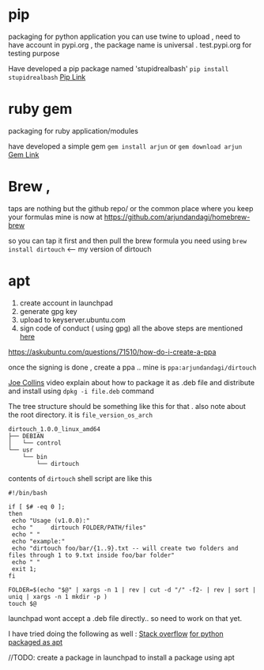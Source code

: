 # pip 

packaging for python application
you can use twine to upload , need to have account in pypi.org , the package name is universal . test.pypi.org for testing purpose

Have developed a pip package named 'stupidrealbash'
`pip install stupidrealbash` 
[Pip Link](https://pypi.org/project/stupidrealbash/)


# ruby gem 
 packaging for ruby application/modules
 
 have developed a simple gem 
 `gem install arjun` 
 or 
 `gem download arjun`
 [Gem Link](https://rubygems.org/gems/arjun)
 
 
 # Brew , 
 taps are nothing but the github repo/ or the common place where you keep your formulas 
 mine is now at https://github.com/arjundandagi/homebrew-brew
 
 so you can tap it first and then pull the brew formula you need 
 using 
 `brew install dirtouch` <-- my version of dirtouch 
 
 # apt 
 1. create account in launchpad 
 2. generate gpg key 
 3. upload to keyserver.ubuntu.com
 3. sign code of conduct ( using gpg) 
 all the above steps are mentioned [here](https://help.ubuntu.com/community/GnuPrivacyGuardHowto#Uploading_the_key_to_Ubuntu_keyserver)
 
 https://askubuntu.com/questions/71510/how-do-i-create-a-ppa
 
 once the signing is done , create a ppa .. mine is `ppa:arjundandagi/dirtouch`
 
 [Joe Collins](https://youtu.be/ep88vVfzDAo) video explain about how to package it as .deb file and distribute and install using `dpkg -i file.deb` command 
 
 The tree structure should be something like this for that . also note about the root directory. it is `file_version_os_arch`
```
dirtouch_1.0.0_linux_amd64
├── DEBIAN
│   └── control
└── usr
    └── bin
        └── dirtouch

```
 contents of `dirtouch` shell script are like this 
 
 ``` 
 #!/bin/bash

if [ $# -eq 0 ];
then 
  echo "Usage (v1.0.0):"
  echo "     dirtouch FOLDER/PATH/files"
  echo " "
  echo "example:"
  echo "dirtouch foo/bar/{1..9}.txt -- will create two folders and files through 1 to 9.txt inside foo/bar folder"
  echo " "
  exit 1;
fi

FOLDER=$(echo "$@" | xargs -n 1 | rev | cut -d "/" -f2- | rev | sort | uniq | xargs -n 1 mkdir -p )
touch $@

 ```
 
 launchpad wont accept a .deb file directly.. so need to work on that yet.
 
 I have tried doing the following as well : 
 [Stack overflow](https://askubuntu.com/questions/27715/create-a-deb-package-from-scripts-or-binaries/27731#27731)
 [for python packaged as apt](https://askubuntu.com/questions/90764/how-do-i-create-a-deb-package-for-a-single-python-script)
 
 //TODO: create a package in launchpad to install a package using apt
